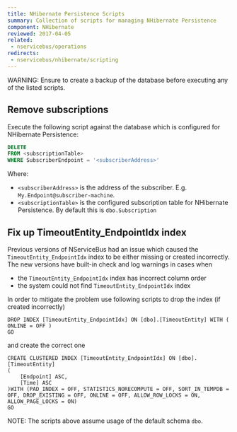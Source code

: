 ```yaml
---
title: NHibernate Persistence Scripts
summary: Collection of scripts for managing NHibernate Persistence
component: NHibernate
reviewed: 2017-04-05
related:
 - nservicebus/operations
redirects:
 - nservicebus/nhibernate/scripting
---
```


WARNING: Ensure to create a backup of the database before executing any of the listed scripts.


## Remove subscriptions

Execute the following script against the database which is configured for NHibernate Persistence:

```sql
DELETE
FROM <subscriptionTable>
WHERE SubscriberEndpoint = '<subscriberAddress>'
```

Where:

 * `<subscriberAddress>` is the address of the subscriber. E.g. `My.Endpoint@subscriber-machine`.
 * `<subscriptionTable>` is the configured subscription table for NHibernate Persistence. By default this is `dbo.Subscription`

## Fix up TimeoutEntity_EndpointIdx index

Previous versions of NServiceBus had an issue which caused the `TimeoutEntity_EndpointIdx` index to be either missing or created incorrectly. The new versions have built-in check and log warnings in cases when
 * the `TimeoutEntity_EndpointIdx` index has incorrect column order
 * the system could not find `TimeoutEntity_EndpointIdx` index

In order to mitigate the problem use following scripts to drop the index (if created incorrectly)

```
DROP INDEX [TimeoutEntity_EndpointIdx] ON [dbo].[TimeoutEntity] WITH ( ONLINE = OFF )
GO
```

and create the correct one

```
CREATE CLUSTERED INDEX [TimeoutEntity_EndpointIdx] ON [dbo].[TimeoutEntity]
(
	[Endpoint] ASC,
	[Time] ASC
)WITH (PAD_INDEX = OFF, STATISTICS_NORECOMPUTE = OFF, SORT_IN_TEMPDB = OFF, DROP_EXISTING = OFF, ONLINE = OFF, ALLOW_ROW_LOCKS = ON, ALLOW_PAGE_LOCKS = ON)
GO
```

NOTE: The scripts above assume usage of the default schema `dbo`.

